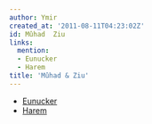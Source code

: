 ```yaml
---
author: Ymir
created_at: '2011-08-11T04:23:02Z'
id: Mûhad  Ziu
links:
  mention:
  - Eunucker
  - Harem
title: 'Mûhad & Ziu'
---
```


-   [Eunucker]
-   [Harem]

  [Eunucker]: Eunucker
  [Harem]: Harem